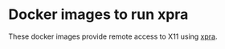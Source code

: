 # Docker images to run xpra

These docker images provide remote access to X11 using [xpra](https://xpra.org/).
